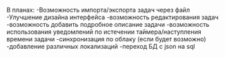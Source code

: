 В планах:
  -Возможность импорта/экспорта задач через файл
  -Улучшение дизайна интерфейса
  -возможность редактирования задач
  -возможность добавить подробное описание задачи
  -возможность использования уведомлений по истечении таймера/наступления времени задачи
  -синхронизация по облаку (если будет возможно)
  -добавление различных локализаций
  -переход БД с json на sql
